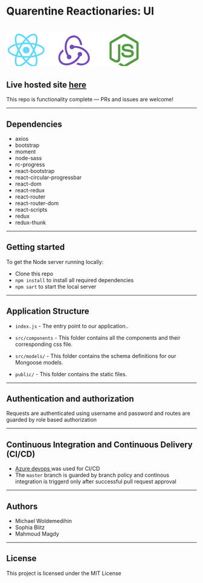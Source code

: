 # Quarentine Reactionaries: UI

# ![Node/Express/Mongoose Project App](public/projectLogo.png) 
## Live hosted site [here](https://blitz-studio-react.azurewebsites.net/)

This repo is functionality complete — PRs and issues are welcome!

---
## Dependencies

- axios
- bootstrap
- moment
- node-sass
- rc-progress
- react-bootstrap
- react-circular-progressbar
- react-dom
- react-redux
- react-router
- react-router-dom
- react-scripts
- redux
- redux-thunk

---
## Getting started

To get the Node server running locally:

- Clone this repo
- `npm install` to install all required dependencies
- `npm sart` to start the local server

---
## Application Structure

- `index.js` - The entry point to our application..

- `src/components` - This folder contains all the components and their corresponding css file.

- `src/models/` - This folder contains the schema definitions for our Mongoose models.

- `public/` - This folder contains the static files.

---
## Authentication and authorization

Requests are authenticated using username and password and routes are guarded by role based authorization

---

## Continuous Integration and Continuous Delivery (CI/CD)

- [Azure devops ](https://dev.azure.com) was used for CI/CD
- The `master` branch is guarded by branch policy and continous integration is triggerd only after successful pull request approval

---
## Authors
* Michael Woldemedihin
* Sophia Blitz
* Mahmoud Magdy

---
## License

This project is licensed under the MIT License 